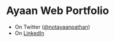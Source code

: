 # Ayaan Web Portfolio

- On Twitter ([@notayaanpathan](https://www.twitter.com/drcoderz))
- On [LinkedIn](https://www.linkedin.com/in/ayaan-pathan/)

